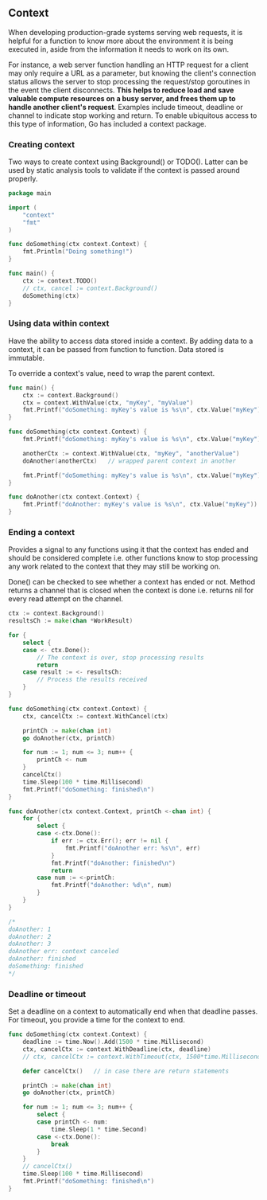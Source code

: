 ## Context

When developing production-grade systems serving web requests, it is helpful for a function to know more about the environment it is being executed in, aside from the information it needs to work on its own.

For instance, a web server function handling an HTTP request for a client may only require a URL as a parameter, but knowing the client's connection status allows the server to stop processing the request/stop goroutines in the event the client disconnects. **This helps to reduce load and save valuable compute resources on a busy server, and frees them up to handle another client's request**. Examples include timeout, deadline or channel to indicate stop working and return. To enable ubiquitous access to this type of information, Go has included a context package.

### Creating context

Two ways to create context using Background() or TODO(). Latter can be used by static analysis tools to validate if the context is passed around properly.

```go
package main

import (
	"context"
	"fmt"
)

func doSomething(ctx context.Context) {
	fmt.Println("Doing something!")
}

func main() {
	ctx := context.TODO()
    // ctx, cancel := context.Background()
	doSomething(ctx)
}
```

### Using data within context

Have the ability to access data stored inside a context. By adding data to a context, it can be passed from function to function. Data stored is immutable.

To override a context's value, need to wrap the parent context.

```go
func main() {
	ctx := context.Background()
	ctx = context.WithValue(ctx, "myKey", "myValue")
    fmt.Printf("doSomething: myKey's value is %s\n", ctx.Value("myKey"))
}
```

```go
func doSomething(ctx context.Context) {
	fmt.Printf("doSomething: myKey's value is %s\n", ctx.Value("myKey"))    // myKey

	anotherCtx := context.WithValue(ctx, "myKey", "anotherValue")
	doAnother(anotherCtx)   // wrapped parent context in another

	fmt.Printf("doSomething: myKey's value is %s\n", ctx.Value("myKey"))    // referring to parent context: myKey
}

func doAnother(ctx context.Context) {
	fmt.Printf("doAnother: myKey's value is %s\n", ctx.Value("myKey"))
}
```

### Ending a context

Provides a signal to any functions using it that the context has ended and should be considered complete i.e. other functions know to stop processing any work related to the context that they may still be working on.

Done() can be checked to see whether a context has ended or not. Method returns a channel that is closed when the context is done i.e. returns nil for every read attempt on the channel.

```go
ctx := context.Background()
resultsCh := make(chan *WorkResult)

for {
	select {
	case <- ctx.Done():
		// The context is over, stop processing results
		return
	case result := <- resultsCh:
		// Process the results received
	}
}
```

```go
func doSomething(ctx context.Context) {
	ctx, cancelCtx := context.WithCancel(ctx)

	printCh := make(chan int)
	go doAnother(ctx, printCh)

	for num := 1; num <= 3; num++ {
		printCh <- num
	}
	cancelCtx()
	time.Sleep(100 * time.Millisecond)
	fmt.Printf("doSomething: finished\n")
}

func doAnother(ctx context.Context, printCh <-chan int) {
	for {
		select {
		case <-ctx.Done():
			if err := ctx.Err(); err != nil {
				fmt.Printf("doAnother err: %s\n", err)
			}
			fmt.Printf("doAnother: finished\n")
			return
		case num := <-printCh:
			fmt.Printf("doAnother: %d\n", num)
		}
	}
}

/*
doAnother: 1
doAnother: 2
doAnother: 3
doAnother err: context canceled
doAnother: finished
doSomething: finished
*/

```

### Deadline or timeout

Set a deadline on a context to automatically end when that deadline passes. For timeout, you provide a time for the context to end.

```go
func doSomething(ctx context.Context) {
	deadline := time.Now().Add(1500 * time.Millisecond)
	ctx, cancelCtx := context.WithDeadline(ctx, deadline)
    // ctx, cancelCtx := context.WithTimeout(ctx, 1500*time.Millisecond)

	defer cancelCtx()   // in case there are return statements

	printCh := make(chan int)
	go doAnother(ctx, printCh)

	for num := 1; num <= 3; num++ {
		select {
		case printCh <- num:
			time.Sleep(1 * time.Second)
		case <-ctx.Done():
			break
		}
	}
	// cancelCtx()
	time.Sleep(100 * time.Millisecond)
	fmt.Printf("doSomething: finished\n")
}

```
